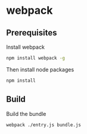# webpack

## Prerequisites

Install webpack
```bash
npm install webpack -g
```

Then install node packages
```bash
npm install
```

## Build

Build the bundle
```bash
webpack ./entry.js bundle.js
```
